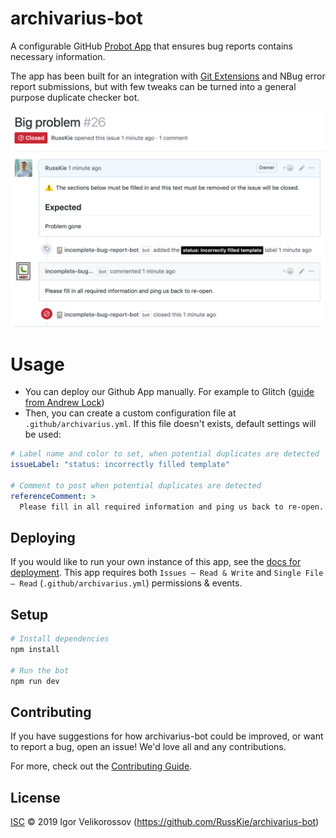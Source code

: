 # archivarius-bot

A configurable GitHub [Probot App](https://github.com/probot/probot) that ensures bug reports contains necessary information.

The app has been built for an integration with [Git Extensions](https://github.com/gitextensions/gitextensions/) and NBug error report submissions, but with few tweaks can be turned into a general purpose duplicate checker bot.

![Demo](./docs/screenshot.png)


# Usage

* You can deploy our Github App manually. For example to Glitch ([guide from Andrew Lock](https://andrewlock.net/creating-my-first-github-app-with-probot-part-3-deploying-to-glitch/))
* Then, you can create a custom configuration file at `.github/archivarius.yml`. If this file doesn't exists, default settings will be used:

```yml
# Label name and color to set, when potential duplicates are detected
issueLabel: "status: incorrectly filled template"

# Comment to post when potential duplicates are detected
referenceComment: >
  Please fill in all required information and ping us back to re-open.
```


## Deploying

If you would like to run your own instance of this app, see the [docs for deployment](https://probot.github.io/docs/deployment/). This app requires both `Issues – Read & Write` and `Single File – Read` (`.github/archivarius.yml`) permissions & events.


## Setup

```sh
# Install dependencies
npm install

# Run the bot
npm run dev
```

## Contributing

If you have suggestions for how archivarius-bot could be improved, or want to report a bug, open an issue! We'd love all and any contributions.

For more, check out the [Contributing Guide](CONTRIBUTING.md).

## License

[ISC](LICENSE) © 2019 Igor Velikorossov (https://github.com/RussKie/archivarius-bot)
